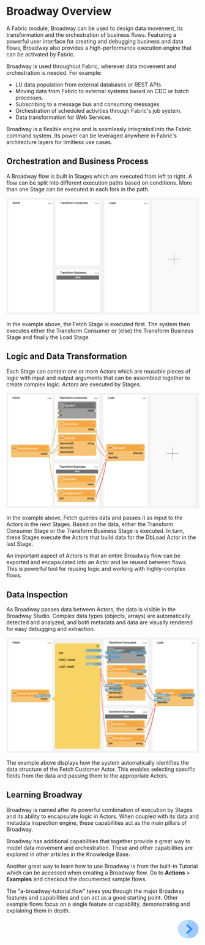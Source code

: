 # Broadway Overview 


A Fabric module, Broadway can be used to design data movement, its transformation and the orchestration of business flows. Featuring a powerful user interface for creating and debugging business and data flows, Broadway also provides a high-performance execution engine that can be activated by Fabric.

Broadway is used throughout Fabric, wherever data movement and orchestration is needed. For example:
* LU data population from external databases or REST APIs.
* Moving data from Fabric to external systems based on CDC or batch processes.
* Subscribing to a message bus and consuming messages.
* Orchestration of scheduled activities through Fabric's job system.
* Data transformation for Web Services.

Broadway is a flexible engine and is seamlessly integrated into the Fabric command system. Its power can be leveraged anywhere in Fabric's architecture layers for limitless use cases.


## Orchestration and Business Process

A Broadway flow is built in Stages which are executed from left to right. A flow can be split into different execution paths based on conditions. More than one Stage can be executed in each fork in the path.

![image](/articles/99_Broadway/images/Broadway_flow.png)

In the example above, the Fetch Stage is executed first. The system then executes either the Transform Consumer or (else) the Transform Business Stage and finally the Load Stage.


## Logic and Data Transformation

Each Stage can contain one or more Actors which are reusable pieces of logic with input and output arguments that can be assembled together to create complex logic. Actors are executed by Stages.

![image](/articles/99_Broadway/images/Broadway_actors.png)

In the example above, Fetch queries data and passes it as input to the Actors in the next Stages. Based on the data, either the Transform Consumer Stage or the Transform Business Stage is executed.  In turn, these Stages execute the Actors that build data for the DbLoad Actor in the last Stage.

An important aspect of Actors is that an entire Broadway flow can be exported and encapsulated into an Actor and be reused between flows. This is powerful tool for reusing logic and working with highly-complex flows.


## Data Inspection

As Broadway passes data between Actors, the data is visible in the Broadway Studio. Complex data types (objects, arrays) are automatically detected and analyzed, and both metadata and data are visually rendered for easy debugging and extraction.

![image](/articles/99_Broadway/images/Broadway_data_inspection.png)

The example above displays how the system automatically identifies the data structure of the Fetch Customer Actor. This enables selecting specific fields from the data and passing them to the appropriate Actors.


## Learning Broadway

Broadway is named after its powerful combination of execution by Stages and its ability to encapsulate logic in Actors. When coupled with its data and metadata inspection engine, these capabilities act as the main pillars of Broadway.

Broadway has additional capabilities that together provide a great way to model data movement and orchestration. These and other capabilities are explored in other articles in the Knowledge Base.

Another great way to learn how to use Broadway is from the built-in Tutorial which can be accessed when creating a Broadway flow. Go to **Actions** > **Examples** and checkout the documented sample flows. 

The "a-broadway-tutorial.flow" takes you through the major Broadway features and capabilities and can act as a good starting point. Other example flows focus on a single feature or capability, demonstrating and explaining them in depth.


[<img align="right" width="60" height="54" src="/articles/images/Next.png">](/articles/99_Broadway/02_broadway_high_level_components.md)
